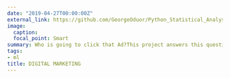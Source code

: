 ```yaml
---
date: "2019-04-27T00:00:00Z"
external_link: https://github.com/GeorgeOduor/Python_Statistical_Analysis/blob/master/projects/logisticRegression.ipynb
image:
  caption: 
  focal_point: Smart
summary: Who is going to click that Ad?This project answers this question using Logistic regression.
tags:
- ml
title: DIGITAL MARKETING
---
```

